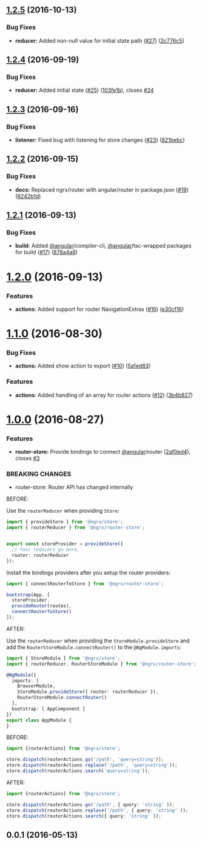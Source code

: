 <a name="1.2.5"></a>
## [1.2.5](https://github.com/ngrx/router-store/compare/v1.2.4...v1.2.5) (2016-10-13)


### Bug Fixes

* **reducer:** Added non-null value for initial state path ([#27](https://github.com/ngrx/router-store/issues/27)) ([2c776c5](https://github.com/ngrx/router-store/commit/2c776c5))



<a name="1.2.4"></a>
## [1.2.4](https://github.com/ngrx/router-store/compare/v1.2.3...v1.2.4) (2016-09-19)


### Bug Fixes

* **reducer:** Added initial state ([#25](https://github.com/ngrx/router-store/issues/25)) ([103fe1b](https://github.com/ngrx/router-store/commit/103fe1b)), closes [#24](https://github.com/ngrx/router-store/issues/24)



<a name="1.2.3"></a>
## [1.2.3](https://github.com/ngrx/router-store/compare/v1.2.2...v1.2.3) (2016-09-16)


### Bug Fixes

* **listener:** Fixed bug with listening for store changes ([#23](https://github.com/ngrx/router-store/issues/23)) ([821bebc](https://github.com/ngrx/router-store/commit/821bebc))



<a name="1.2.2"></a>
## [1.2.2](https://github.com/ngrx/router-store/compare/v1.2.1...v1.2.2) (2016-09-15)


### Bug Fixes

* **docs:** Replaced ngrx/router with angular/router in package.json ([#19](https://github.com/ngrx/router-store/issues/19)) ([8242b1d](https://github.com/ngrx/router-store/commit/8242b1d))



<a name="1.2.1"></a>
## [1.2.1](https://github.com/ngrx/router-store/compare/v1.2.0...v1.2.1) (2016-09-13)


### Bug Fixes

* **build:** Added [@angular](https://github.com/angular)/compiler-cli, [@angular](https://github.com/angular)/tsc-wrapped packages for build ([#17](https://github.com/ngrx/router-store/issues/17)) ([878a4a8](https://github.com/ngrx/router-store/commit/878a4a8))



<a name="1.2.0"></a>
# [1.2.0](https://github.com/ngrx/router-store/compare/v1.1.0...v1.2.0) (2016-09-13)


### Features

* **actions:** Added support for router NavigationExtras ([#16](https://github.com/ngrx/router-store/issues/16)) ([e30cf16](https://github.com/ngrx/router-store/commit/e30cf16))



<a name="1.1.0"></a>
# [1.1.0](https://github.com/ngrx/router-store/compare/v1.0.0...v1.1.0) (2016-08-30)


### Bug Fixes

* **actions:** Added show action to export ([#10](https://github.com/ngrx/router-store/issues/10)) ([5a1ed83](https://github.com/ngrx/router-store/commit/5a1ed83))


### Features

* **actions:** Added handling of an array for router actions ([#12](https://github.com/ngrx/router-store/issues/12)) ([3b4b827](https://github.com/ngrx/router-store/commit/3b4b827))



<a name="1.0.0"></a>
# [1.0.0](https://github.com/ngrx/router-store/compare/v0.0.1...v1.0.0) (2016-08-27)


### Features

* **router-store:** Provide bindings to connect [@angular](https://github.com/angular)/router ([2af0ed4](https://github.com/ngrx/router-store/commit/2af0ed4)), closes [#3](https://github.com/ngrx/router-store/issues/3)


### BREAKING CHANGES

* router-store: Router API has changed internally

BEFORE:

Use the `routerReducer` when providing `Store`:
  ```ts
  import { provideStore } from '@ngrx/store';
  import { routerReducer } from '@ngrx/router-store';
  
  
  export const storeProvider = provideStore({
    // Your reducers go here,
    router: routerReducer
  });
  ```

Install the bindings providers after you setup the router providers:
  ```ts
  import { connectRouterToStore } from '@ngrx/router-store';
  
  bootstrap(App, [
    storeProvider,
    provideRouter(routes),
    connectRouterToStore()
  ]);
  ```

AFTER:

Use the `routerReducer` when providing the `StoreModule.provideStore` and add the `RouterStoreModule.connectRouter()` to the `@NgModule.imports`:

  ```ts
  import { StoreModule } from '@ngrx/store';
  import { routerReducer, RouterStoreModule } from '@ngrx/router-store';

  @NgModule({
    imports: [
      BrowserModule,
      StoreModule.provideStore({ router: routerReducer }),
      RouterStoreModule.connectRouter()
    ],
    bootstrap: [ AppComponent ]
  })
  export class AppModule {
  }
  ```

BEFORE:

```ts
import {routerActions} from '@ngrx/store';

store.dispatch(routerActions.go('/path', 'query=string'));
store.dispatch(routerActions.replace('/path', 'query=string'));
store.dispatch(routerActions.search('query=string'));
```

AFTER:

```ts
import {routerActions} from '@ngrx/store';

store.dispatch(routerActions.go('/path', { query: 'string' ));
store.dispatch(routerActions.replace('/path', { query: 'string' ));
store.dispatch(routerActions.search({ query: 'string' ));
```



<a name="0.0.1"></a>
## 0.0.1 (2016-05-13)



